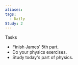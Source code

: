 ```yaml
---
aliases: 
tags:
  - Daily
Study: 2
---
```

Tasks
- Finish James' 5th part.
- Do your physics exercises.
- Study today's part of physics.